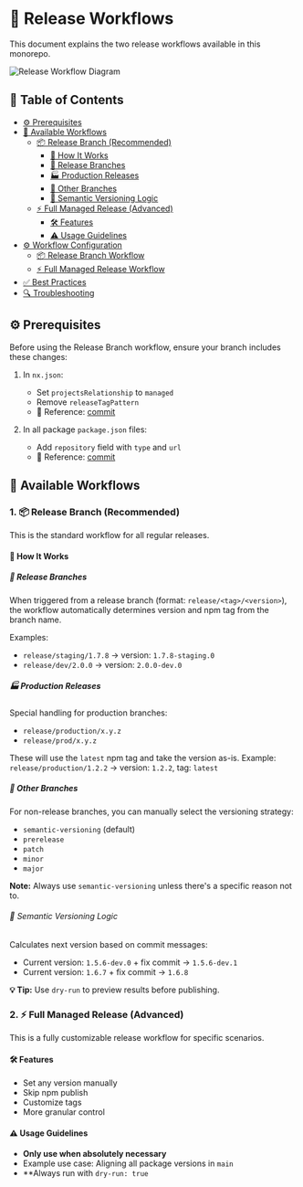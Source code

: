 # 🚀 Release Workflows

This document explains the two release workflows available in this monorepo.

![Release Workflow Diagram](https://private-user-images.githubusercontent.com/148560082/446141200-727af65f-d7b4-4b8f-97f7-eebe3616daa6.png?jwt=eyJhbGciOiJIUzI1NiIsInR5cCI6IkpXVCJ9.eyJpc3MiOiJnaXRodWIuY29tIiwiYXVkIjoicmF3LmdpdGh1YnVzZXJjb250ZW50LmNvbSIsImtleSI6ImtleTUiLCJleHAiOjE3NDkwNjA4OTMsIm5iZiI6MTc0OTA2MDU5MywicGF0aCI6Ii8xNDg1NjAwODIvNDQ2MTQxMjAwLTcyN2FmNjVmLWQ3YjQtNGI4Zi05N2Y3LWVlYmUzNjE2ZGFhNi5wbmc_WC1BbXotQWxnb3JpdGhtPUFXUzQtSE1BQy1TSEEyNTYmWC1BbXotQ3JlZGVudGlhbD1BS0lBVkNPRFlMU0E1M1BRSzRaQSUyRjIwMjUwNjA0JTJGdXMtZWFzdC0xJTJGczMlMkZhd3M0X3JlcXVlc3QmWC1BbXotRGF0ZT0yMDI1MDYwNFQxODA5NTNaJlgtQW16LUV4cGlyZXM9MzAwJlgtQW16LVNpZ25hdHVyZT1kNjNhZTc3Y2JjNmVhOWQ4ZDQ0MjcyZmMwMGViZmQ5OTlhODYyODUzZTkwMzg0OWY3NTI3ZTMyNjljNDQzOTUyJlgtQW16LVNpZ25lZEhlYWRlcnM9aG9zdCJ9.hmVQdVCGv4sfF71_4Rwd0xkXZtgLq0xi_iadkhv5Nww)

## 📑 Table of Contents

- [⚙️ Prerequisites](#️-prerequisites)
- [🔄 Available Workflows](#-available-workflows)
  - [📦 Release Branch (Recommended)](#1--release-branch-recommended)
    - [🎯 How It Works](#-how-it-works)
    - [🌿 Release Branches](#-release-branches)
    - [🏭 Production Releases](#-production-releases)
    - [🌳 Other Branches](#-other-branches)
    - [🔢 Semantic Versioning Logic](#-semantic-versioning-logic)
  - [⚡ Full Managed Release (Advanced)](#2--full-managed-release-advanced)
    - [🛠️ Features](#️-features)
    - [⚠️ Usage Guidelines](#️-usage-guidelines)
- [⚙️ Workflow Configuration](#️-workflow-configuration)
  - [📦 Release Branch Workflow](#-release-branch-workflow)
  - [⚡ Full Managed Release Workflow](#-full-managed-release-workflow)
- [✅ Best Practices](#-best-practices)
- [🔍 Troubleshooting](#-troubleshooting)

## ⚙️ Prerequisites

Before using the Release Branch workflow, ensure your branch includes these changes:

1. In `nx.json`:
   - Set `projectsRelationship` to `managed`
   - Remove `releaseTagPattern`
   - 📎 Reference: [commit](https://github.com/powerhouse-inc/powerhouse/commit/dfe53faf58736422d8f9d1894a36caf592eaf58d)

2. In all package `package.json` files:
   - Add `repository` field with `type` and `url`
   - 📎 Reference: [commit](https://github.com/powerhouse-inc/powerhouse/commit/3913f1ef1174d508ea252b97297c61dc590149c8)

## 🔄 Available Workflows

### 1. 📦 Release Branch (Recommended)

This is the standard workflow for all regular releases.

#### 🎯 How It Works

##### 🌿 Release Branches
When triggered from a release branch (format: `release/<tag>/<version>`), the workflow automatically determines version and npm tag from the branch name.

Examples:
- `release/staging/1.7.8` → version: `1.7.8-staging.0`
- `release/dev/2.0.0` → version: `2.0.0-dev.0`

##### 🏭 Production Releases
Special handling for production branches:
- `release/production/x.y.z`
- `release/prod/x.y.z`

These will use the `latest` npm tag and take the version as-is.
Example: `release/production/1.2.2` → version: `1.2.2`, tag: `latest`

##### 🌳 Other Branches
For non-release branches, you can manually select the versioning strategy:

- `semantic-versioning` (default)
- `prerelease`
- `patch`
- `minor`
- `major`

**Note:** Always use `semantic-versioning` unless there's a specific reason not to.

###### 🔢 Semantic Versioning Logic
Calculates next version based on commit messages:
- Current version: `1.5.6-dev.0` + fix commit → `1.5.6-dev.1`
- Current version: `1.6.7` + fix commit → `1.6.8`

**💡 Tip:** Use `dry-run` to preview results before publishing.

### 2. ⚡ Full Managed Release (Advanced)

This is a fully customizable release workflow for specific scenarios.

#### 🛠️ Features
- Set any version manually
- Skip npm publish
- Customize tags
- More granular control

#### ⚠️ Usage Guidelines
- **Only use when absolutely necessary**
- Example use case: Aligning all package versions in `main`
- **Always run with `dry-run: true`